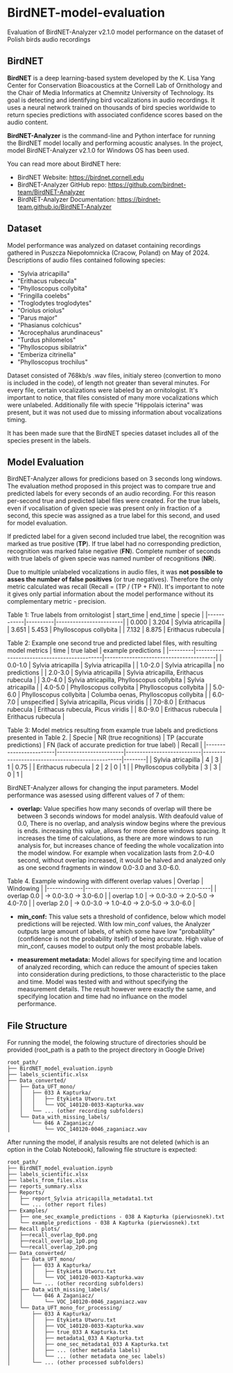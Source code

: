 # BirdNET-model-evaluation
Evaluation of BirdNET-Analyzer v2.1.0 model performance on the dataset of Polish birds audio recordings


## BirdNET 
**BirdNET** is a deep learning-based system developed by the K. Lisa Yang Center for Conservation Bioacoustics at the Cornell Lab of Ornithology and the Chair of Media Informatics at Chemnitz University of Technology. Its goal is detecting and identifying bird vocalizations in audio recordings. It uses a neural network trained on thousands of bird species worldwide to return species predictions with associated confidence scores based on the audio content.

**BirdNET-Analyzer** is the command-line and Python interface for running the BirdNET model locally and performing acoustic analyses. In the project, model BirdNET-Analyzer v2.1.0 for Windows OS has been used.

You can read more about BirdNET here:
* BirdNET Website: https://birdnet.cornell.edu
* BirdNET-Analyzer GitHub repo: https://github.com/birdnet-team/BirdNET-Analyzer
* BirdNET-Analyzer Documentation: https://birdnet-team.github.io/BirdNET-Analyzer

## Dataset
Model performance was analyzed on dataset containing recordings gathered in Puszcza Niepołomnicka (Cracow, Poland) on May of 2024. Descriptions of audio files contained following species:
* "Sylvia atricapilla"
* "Erithacus rubecula"
* "Phylloscopus collybita"
* "Fringilla coelebs"
* "Troglodytes troglodytes"
* "Oriolus oriolus"
* "Parus major"
* "Phasianus colchicus"
* "Acrocephalus arundinaceus"
* "Turdus philomelos"
* "Phylloscopus sibilatrix"
* "Emberiza citrinella"
* "Phylloscopus trochilus"
  
Dataset consisted of 768kb/s .wav files, initialy stereo (convertion to mono is included in the code), of length not greater than several minutes. For every file, certain vocalizations were labeled by an ornitologist. It's important to notice, that files consisted of many more vocalizations which were unlabeled.
Additionally file with specie "Hippolais icterina" was present, but it was not used due to missing information about vocalizations timing.

It has been made sure that the BirdNET species dataset includes all of the species present in the labels.

## Model Evaluation
BirdNET-Analyzer allows for predicions based on 3 seconds long windows. The evaluation method proposed in this project was to compare true and predicted labels for every seconds of an audio recording. For this reason per-second true and predicted label files were created. For the true labels, even if vocalisation of given specie was present only in fraction of a second, this specie was assigned as a true label for this second, and used for model evaluation. 

If predicted label for a given second included true label, the recognition was marked as true positive (**TP**). If true label had no corresponding prediction, recognition was marked false negative (**FN**). Complete number of seconds with true labels of given specie was named number of recognitions (**NR**).

Due to multiple unlabeled vocalizations in audio files, it was **not possible to asses the number of false positives** (or true negatives). Therefore the only metric calculated was recall (Recall =   (TP / (TP + FN)). It's important to note it gives only partial information about the model performance without its complementary metric - precision.

Table 1: True labels from ornitologist
| start_time | end_time | specie                 |
|------------|----------|------------------------|
| 0.000      | 3.204    | Sylvia atricapilla     |
| 3.651      | 5.453    | Phylloscopus collybita |
| 7.132      | 8.875    | Erithacus rubecula     |

Table 2: Example one second true and predicted label files, with resulting model metrics
| time    | true label                                 | example predictions                    |
|---------|--------------------------------------------|----------------------------------------|
| 0.0-1.0 | Sylvia atricapilla                         | Sylvia atricapilla                     |
| 1.0-2.0 | Sylvia atricapilla                         | no predictions                         |
| 2.0-3.0 | Sylvia atricapilla                         | Sylvia atricapilla, Erithacus rubecula |
| 3.0-4.0 | Sylvia atricapilla, Phylloscopus collybita | Sylvia atricapilla                     |
| 4.0-5.0 | Phylloscopus collybita                     | Phylloscopus collybita                 |
| 5.0-6.0 | Phylloscopus collybita                     | Columba oenas, Phylloscopus collybita  |
| 6.0-7.0 | unspecified                                | Sylvia atricapilla, Picus viridis      |
| 7.0-8.0 | Erithacus rubecula                         | Erithacus rubecula, Picus viridis      |
| 8.0-9.0 | Erithacus rubecula                         | Erithacus rubecula                     |

Table 3: Model metrics resulting from example true labels and predictions presented in Table 2.
| Specie                 | NR (true recognitions) | TP (accurate predictions) | FN (lack of accurate prediction for true label) | Recall |
|------------------------|------------------------|---------------------------|-------------------------------------------------|--------|
| Sylvia atricapilla     | 4                      | 3                         | 1                                               | 0.75   |
| Erithacus rubecula     | 2                      | 2                         | 0                                               | 1      |
| Phylloscopus collybita | 3                      | 3                         | 0                                               | 1      |


BirdNET-Analyzer allows for changing the input parameters. Model performance was asessed using different values of 7 of them:
* **overlap:**
Value specifies how many seconds of overlap will there be between 3 seconds windows for model analysis. With deafould value of 0.0, There is no overlap, and analysis window begins where the previous is ends. increasing this value, allows for more dense windows spacing. It increases the time of calculations, as there are more windows to run analysis for, but increases chance of feeding the whole vocalization into the model window. For example when vocalization lasts from 2.0-4.0 second, without overlap increased, it would be halved and analyzed only as one second fragments in window 0.0-3.0 and 3.0-6.0.

Table 4. Example windowing with different overlap values
| Overlap     | Windowing                                   |
|-------------|---------------------------------------------|
| overlap 0.0 | -> 0.0-3.0 -> 3.0-6.0                       |
| overlap 1.0 | -> 0.0-3.0 -> 2.0-5.0 -> 4.0-7.0            |
| overlap 2.0 | -> 0.0-3.0 -> 1.0-4.0 -> 2.0-5.0 -> 3.0-6.0 |

* **min_conf:**
This value sets a threshold of confidence, below which model predictions will be rejected. With low min_conf values, the Analyzer outputs large amount of labels, of which some have low "probablilty" (confidence is not the probability itself) of being accurate. High value of min_conf, causes model to output only the most probable labels.

* **measurement metadata:**
Model allows for specifying time and location of analyzed recording, which can reduce the amount of species taken into consideration during predictions, to those characteristic to the place and time.
Model was tested with and without specifying the measurement details. The result however were exactly the same, and specifying location and time had no influance on the model performance.

## File Structure
For running the model, the folowing structure of directories should be provided (root_path is a path to the project directory in Google Drive)

```
root_path/
├── BirdNET_model_evaluation.ipynb
├── labels_scientific.xlsx
├── Data_converted/
│   ├── Data_UFT_mono/
│   │   ├── 033 A Kapturka/
│   │   │   ├── Etykieta Utworu.txt
│   │   │   └── VOC_140120-0033-Kapturka.wav
│   │   └── ... (other recording subfolders)
│   └── Data_with_missing_labels/
│       └── 046 A Zaganiacz/
│           └── VOC_140120-0046_zaganiacz.wav
```

After running the model, if analysis results are not deleted (which is an option in the Colab Notebook), fallowing file structure is expected:

```
root_path/
├── BirdNET_model_evaluation.ipynb
├── labels_scientific.xlsx
├── labels_from_files.xlsx
├── reports_summary.xlsx
├── Reports/
│   ├── report_Sylvia atricapilla_metadata1.txt
│   └── ... (other report files)
├── Examples/
│   ├── one_sec_example_predictions - 038 A Kapturka (pierwiosnek).txt
│   └── example_predictions - 038 A Kapturka (pierwiosnek).txt
├── Recall plots/
│   ├──recall_overlap_0p0.png
│   ├──recall_overlap_1p0.png
│   └──recall_overlap_2p0.png
├── Data_converted/
│   ├── Data_UFT_mono/
│   │   ├── 033 A Kapturka/
│   │   │   ├── Etykieta Utworu.txt
│   │   │   └── VOC_140120-0033-Kapturka.wav
│   │   └── ... (other recording subfolders)
│   ├── Data_with_missing_labels/
│   │   └── 046 A Zaganiacz/
│   │       └── VOC_140120-0046_zaganiacz.wav
│   └── Data_UFT_mono_for_processing/
│       ├── 033 A Kapturka/
│       │   ├── Etykieta Utworu.txt
│       │   ├── VOC_140120-0033-Kapturka.wav
│       │   ├── true_033 A Kapturka.txt
│       │   ├── metadata1_033 A Kapturka.txt
│       │   ├── one_sec_metadata1_033 A Kapturka.txt
│       │   ├── ... (other metadata labels)
│       │   └── ... (other metadata one_sec labels)
│       └── ... (other processed subfolders)
```

